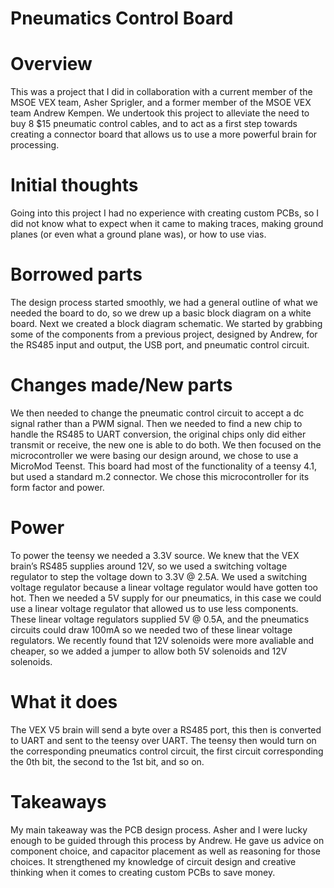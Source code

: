 # Pneumatics Control Board

# Overview
This was a project that I did in collaboration with a current member of the MSOE VEX team, Asher Sprigler, and a former member of the MSOE VEX team Andrew Kempen. We undertook this project to alleviate the need to buy 8 $15 pneumatic control cables, and to act as a first step towards creating a connector board that allows us to use a more powerful brain for processing.

# Initial thoughts
Going into this project I had no experience with creating custom PCBs, so I did not know what to expect when it came to making traces, making ground planes (or even what a ground plane was), or how to use vias.

# Borrowed parts
The design process started smoothly, we had a general outline of what we needed the board to do, so we drew up a basic block diagram on a white board. Next we created a block diagram schematic. We started by grabbing some of the components from a previous project, designed by Andrew, for the RS485 input and output, the USB port, and pneumatic control circuit. 

# Changes made/New parts
We then needed to change the pneumatic control circuit to accept a dc signal rather than a PWM signal. Then we needed to find a new chip to handle the RS485 to UART conversion, the original chips only did either transmit or receive, the new one is able to do both. We then focused on the microcontroller we were basing our design around, we chose to use a MicroMod Teenst. This board had most of the functionality of a teensy 4.1, but used a standard m.2 connector. We chose this microcontroller for its form factor and power. 

# Power
To power the teensy we needed a 3.3V source. We knew that the VEX brain’s RS485 supplies around 12V, so we used a switching voltage regulator to step the voltage down to 3.3V @ 2.5A. We used a switching voltage regulator because a linear voltage regulator would have gotten too hot. Then we needed a 5V supply for our pneumatics, in this case we could use a linear voltage regulator that allowed us to use less components. These linear voltage regulators supplied 5V @ 0.5A, and the pneumatics circuits could draw 100mA so we needed two of these linear voltage regulators. We recently found that 12V solenoids were more avaliable and cheaper, so we added a jumper to allow both 5V solenoids and 12V solenoids.

# What it does
The VEX V5 brain will send a byte over a RS485 port, this then is converted to UART and sent to the teensy over UART. The teensy then would turn on the corresponding pneumatics control circuit, the first circuit corresponding the 0th bit, the second to the 1st bit, and so on. 

# Takeaways 
My main takeaway was the PCB design process. Asher and I were lucky enough to be guided through this process by Andrew. He gave us advice on component choice, and capacitor placement as well as reasoning for those choices. It strengthened my knowledge of circuit design and creative thinking when it comes to creating custom PCBs to save money.
